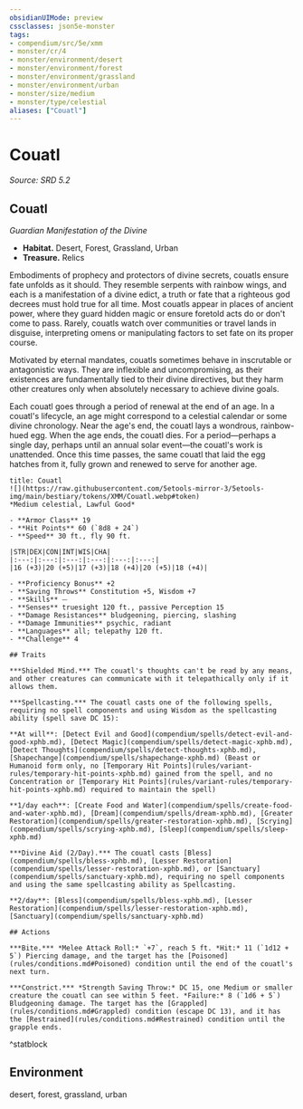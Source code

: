 ```yaml
---
obsidianUIMode: preview
cssclasses: json5e-monster
tags:
- compendium/src/5e/xmm
- monster/cr/4
- monster/environment/desert
- monster/environment/forest
- monster/environment/grassland
- monster/environment/urban
- monster/size/medium
- monster/type/celestial
aliases: ["Couatl"]
---
```

# Couatl
*Source: SRD 5.2*  

## Couatl

*Guardian Manifestation of the Divine*

- **Habitat.** Desert, Forest, Grassland, Urban  
- **Treasure.** Relics  

Embodiments of prophecy and protectors of divine secrets, couatls ensure fate unfolds as it should. They resemble serpents with rainbow wings, and each is a manifestation of a divine edict, a truth or fate that a righteous god decrees must hold true for all time. Most couatls appear in places of ancient power, where they guard hidden magic or ensure foretold acts do or don't come to pass. Rarely, couatls watch over communities or travel lands in disguise, interpreting omens or manipulating factors to set fate on its proper course.

Motivated by eternal mandates, couatls sometimes behave in inscrutable or antagonistic ways. They are inflexible and uncompromising, as their existences are fundamentally tied to their divine directives, but they harm other creatures only when absolutely necessary to achieve divine goals.

Each couatl goes through a period of renewal at the end of an age. In a couatl's lifecycle, an age might correspond to a celestial calendar or some divine chronology. Near the age's end, the couatl lays a wondrous, rainbow-hued egg. When the age ends, the couatl dies. For a period—perhaps a single day, perhaps until an annual solar event—the couatl's work is unattended. Once this time passes, the same couatl that laid the egg hatches from it, fully grown and renewed to serve for another age.

```ad-statblock
title: Couatl
![](https://raw.githubusercontent.com/5etools-mirror-3/5etools-img/main/bestiary/tokens/XMM/Couatl.webp#token)
*Medium celestial, Lawful Good*

- **Armor Class** 19
- **Hit Points** 60 (`8d8 + 24`)
- **Speed** 30 ft., fly 90 ft.

|STR|DEX|CON|INT|WIS|CHA|
|:---:|:---:|:---:|:---:|:---:|:---:|
|16 (+3)|20 (+5)|17 (+3)|18 (+4)|20 (+5)|18 (+4)|

- **Proficiency Bonus** +2
- **Saving Throws** Constitution +5, Wisdom +7
- **Skills** ⏤
- **Senses** truesight 120 ft., passive Perception 15
- **Damage Resistances** bludgeoning, piercing, slashing
- **Damage Immunities** psychic, radiant
- **Languages** all; telepathy 120 ft.
- **Challenge** 4

## Traits

***Shielded Mind.*** The couatl's thoughts can't be read by any means, and other creatures can communicate with it telepathically only if it allows them.

***Spellcasting.*** The couatl casts one of the following spells, requiring no spell components and using Wisdom as the spellcasting ability (spell save DC 15):

**At will**: [Detect Evil and Good](compendium/spells/detect-evil-and-good-xphb.md), [Detect Magic](compendium/spells/detect-magic-xphb.md), [Detect Thoughts](compendium/spells/detect-thoughts-xphb.md), [Shapechange](compendium/spells/shapechange-xphb.md) (Beast or Humanoid form only, no [Temporary Hit Points](rules/variant-rules/temporary-hit-points-xphb.md) gained from the spell, and no Concentration or [Temporary Hit Points](rules/variant-rules/temporary-hit-points-xphb.md) required to maintain the spell)

**1/day each**: [Create Food and Water](compendium/spells/create-food-and-water-xphb.md), [Dream](compendium/spells/dream-xphb.md), [Greater Restoration](compendium/spells/greater-restoration-xphb.md), [Scrying](compendium/spells/scrying-xphb.md), [Sleep](compendium/spells/sleep-xphb.md)

***Divine Aid (2/Day).*** The couatl casts [Bless](compendium/spells/bless-xphb.md), [Lesser Restoration](compendium/spells/lesser-restoration-xphb.md), or [Sanctuary](compendium/spells/sanctuary-xphb.md), requiring no spell components and using the same spellcasting ability as Spellcasting.

**2/day**: [Bless](compendium/spells/bless-xphb.md), [Lesser Restoration](compendium/spells/lesser-restoration-xphb.md), [Sanctuary](compendium/spells/sanctuary-xphb.md)

## Actions

***Bite.*** *Melee Attack Roll:* `+7`, reach 5 ft. *Hit:* 11 (`1d12 + 5`) Piercing damage, and the target has the [Poisoned](rules/conditions.md#Poisoned) condition until the end of the couatl's next turn.

***Constrict.*** *Strength Saving Throw:* DC 15, one Medium or smaller creature the couatl can see within 5 feet. *Failure:* 8 (`1d6 + 5`) Bludgeoning damage. The target has the [Grappled](rules/conditions.md#Grappled) condition (escape DC 13), and it has the [Restrained](rules/conditions.md#Restrained) condition until the grapple ends.
```
^statblock

## Environment

desert, forest, grassland, urban